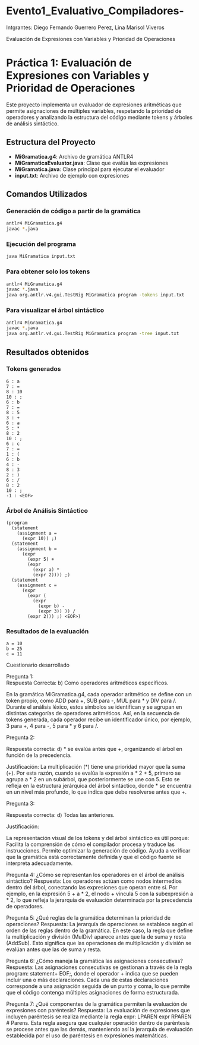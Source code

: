 # Evento1_Evaluativo_Compiladores-

Intgrantes: Diego Fernando Guerrero Perez, Lina Marisol Viveros 
 
 Evaluación de Expresiones con Variables y Prioridad de Operaciones
 
# Práctica 1: Evaluación de Expresiones con Variables y Prioridad de Operaciones

Este proyecto implementa un evaluador de expresiones aritméticas que permite asignaciones de múltiples variables, respetando la prioridad de operadores y analizando la estructura del código mediante tokens y árboles de análisis sintáctico.

## Estructura del Proyecto
- **MiGramatica.g4**: Archivo de gramática ANTLR4
- **MiGramaticaEvaluator.java**: Clase que evalúa las expresiones
- **MiGramatica.java**: Clase principal para ejecutar el evaluador
- **input.txt**: Archivo de ejemplo con expresiones

## Comandos Utilizados
### Generación de código a partir de la gramática
```sh
antlr4 MiGramatica.g4
javac *.java
```
### Ejecución del programa
```sh
java MiGramatica input.txt
```
### Para obtener solo los tokens
```sh
antlr4 MiGramatica.g4
javac *.java
java org.antlr.v4.gui.TestRig MiGramatica program -tokens input.txt
```
### Para visualizar el árbol sintáctico
```sh
antlr4 MiGramatica.g4
javac *.java
java org.antlr.v4.gui.TestRig MiGramatica program -tree input.txt
```

## Resultados obtenidos
### Tokens generados
```
6 : a
7 : =
8 : 10
10 : ;
6 : b
7 : =
8 : 5
3 : +
6 : a
5 : *
8 : 2
10 : ;
6 : c
7 : =
1 : (
6 : b
4 : -
8 : 3
2 : )
6 : /
8 : 2
10 : ;
-1 : <EOF>
```
### Árbol de Análisis Sintáctico
```
(program 
  (statement 
    (assignment a = 
      (expr 10)) ;) 
  (statement 
    (assignment b = 
      (expr 
        (expr 5) + 
        (expr 
          (expr a) * 
          (expr 2)))) ;) 
  (statement 
    (assignment c = 
      (expr 
        (expr ( 
          (expr 
            (expr b) - 
            (expr 3)) )) / 
        (expr 2))) ;) <EOF>)
```
### Resultados de la evaluación
```
a = 10
b = 25
c = 11
```

Cuestionario desarrollado

Pregunta 1:  
Respuesta Correcta: b) Como operadores aritméticos específicos.

En la gramática MiGramatica.g4, cada operador aritmético se define con un token propio, como ADD para +, SUB para -, MUL para * y DIV para /. Durante el análisis léxico, estos símbolos se identifican y se agrupan en distintas categorías de operadores aritméticos. Así, en la secuencia de tokens generada, cada operador recibe un identificador único, por ejemplo, 3 para +, 4 para -, 5 para * y 6 para /.

Pregunta 2: 

Respuesta correcta: d) * se evalúa antes que +, organizando el árbol en función de la precedencia.

Justificación: La multiplicación (*) tiene una prioridad mayor que la suma (+). Por esta razón, cuando se evalúa la expresión a * 2 + 5, primero se agrupa a * 2 en un subárbol, que posteriormente se une con 5. Esto se refleja en la estructura jerárquica del árbol sintáctico, donde * se encuentra en un nivel más profundo, lo que indica que debe resolverse antes que +.

Pregunta 3: 

Respuesta correcta: d) Todas las anteriores.

Justificación: 

La representación visual de los tokens y del árbol sintáctico es útil porque:
Facilita la comprensión de cómo el compilador procesa y traduce las instrucciones.
Permite optimizar la generación de código.
Ayuda a verificar que la gramática está correctamente definida y que el código fuente se interpreta adecuadamente.

Pregunta 4: ¿Cómo se representan los operadores en el árbol de análisis sintáctico?
Respuesta: Los operadores actúan como nodos intermedios dentro del árbol, conectando las expresiones que operan entre sí. Por ejemplo, en la expresión 5 + a * 2, el nodo + vincula 5 con la subexpresión a * 2, lo que refleja la jerarquía de evaluación determinada por la precedencia de operadores.


Pregunta 5: ¿Qué reglas de la gramática determinan la prioridad de operaciones?
Respuesta: La jerarquía de operaciones se establece según el orden de las reglas dentro de la gramática. En este caso, la regla que define la multiplicación y división (MulDiv) aparece antes que la de suma y resta (AddSub). Esto significa que las operaciones de multiplicación y división se evalúan antes que las de suma y resta.

Pregunta 6: ¿Cómo maneja la gramática las asignaciones consecutivas?
Respuesta: Las asignaciones consecutivas se gestionan a través de la regla program: statement+ EOF;, donde el operador + indica que se pueden incluir una o más declaraciones. Cada una de estas declaraciones corresponde a una asignación seguida de un punto y coma, lo que permite que el código contenga múltiples asignaciones de forma estructurada.

Pregunta 7: ¿Qué componentes de la gramática permiten la evaluación de expresiones con paréntesis?
Respuesta: La evaluación de expresiones que incluyen paréntesis se realiza mediante la regla expr: LPAREN expr RPAREN # Parens. Esta regla asegura que cualquier operación dentro de paréntesis se procese antes que las demás, manteniendo así la jerarquía de evaluación establecida por el uso de paréntesis en expresiones matemáticas.


